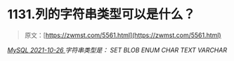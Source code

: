 <!--yml
category: 未分类
date: 0001-01-01 00:00:00
--->

# 1131.列的字符串类型可以是什么？

> 原文：[https://zwmst.com/5561.html](https://zwmst.com/5561.html)

   [ *MySQL* ](https://zwmst.com/mysql)*[ <time datetime="2021-10-27T00:35:25+08:00"> 2021-10-26 </time> ](https://zwmst.com/5561.html)  字符串类型是：
SET
BLOB
ENUM
CHAR
TEXT
VARCHAR*